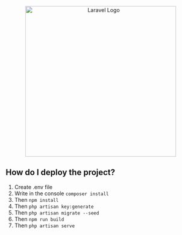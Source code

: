 <p align="center"><a href="https://laravel.com" target="_blank"><img src="https://raw.githubusercontent.com/laravel/art/master/logo-lockup/5%20SVG/2%20CMYK/1%20Full%20Color/laravel-logolockup-cmyk-red.svg" width="400" alt="Laravel Logo"></a></p>

## How do I deploy the project?

1. Create .env file
2. Write in the console ```composer install```
3. Then ```npm install```
4. Then ```php artisan key:generate```
5. Then ```php artisan migrate --seed```
6. Then ```npm run build```
7. Then ```php artisan serve```


